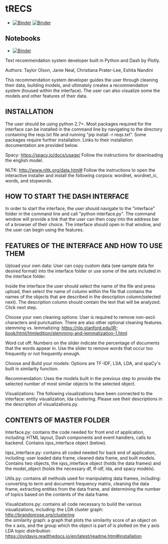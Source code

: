 # tRECS

- [![Binder](https://mybinder.org/badge.svg)](https://mybinder.org/v2/gh/4QuantOSS/tRECS/master) [![Binder]( https://img.shields.io/badge/launch-jupyterlab-red.svg)](https://mybinder.org/v2/gh/4QuantOSS/tRECS/master?urlpath=lab)

## Notebooks

- [![Binder](https://img.shields.io/badge/launch-demo%20notebook-green.svg)](https://mybinder.org/v2/gh/4QuantOSS/tRECS/master?filepath=notebooks%2Fdemo.ipynb)


Text recommendation system developer built in Python and Dash by Plotly.

Authors: Taylor Olson, Janie Neal, Christiana Prater-Lee, Eshita Nandini

This recommendation system developer guides the user through cleaning their data, building models, and ultimately creates a recommendation system (housed within the interface). The user can also visualize some the models and other features of their data.

## INSTALLATION

The user should be using python 2.7+. Most packages required for the interface can be installed in the command line by navigating to the directory containing the reqs.txt file and running "pip install -r reqs.txt". Some packages require further installation. Links to their installation documentation are provided below.

Spacy: https://spacy.io/docs/usage/
Follow the instructions for downloading the english model.

NLTK:     http://www.nltk.org/data.html#
Follow the instructions to open the interactive installer and install the following corpora: wordnet, wordnet_ic, words, and stopwords.    


## HOW TO START THE DASH INTERFACE

In order to start the interface, the user should navigate to the "interface" folder in the command line and call "python interface.py". The command window will provide a link that the user can then copy into the address bar of a browser of their choice. The interface should open in that window, and the user can begin using the features.


## FEATURES OF THE INTERFACE AND HOW TO USE THEM

Upload your own data:
User can copy custom data (see sample data for desired format) into the interface folder or use some of the sets included in the interface folder.

Inside the interface the user should select the name of the file and press upload, then select the name of column within the file that contains the names of the objects that are described in the description column(selected next). The description column  should contain the text that will be analyzed. Click next step.

Choose your own cleaning options:
User is required to remove non-ascii characters and punctuation. There are also other optional cleaning features.
stemming vs. lemmatizing: https://nlp.stanford.edu/IR-book/html/htmledition/stemming-and-lemmatization-1.html

Word cut off:
Numbers on the slider indicate the percentage of documents that the words appear in. Use the slider to remove words that occur too frequently or not frequently enough.

Choose and Build your models:
Options are TF-IDF, LSA, LDA, and spaCy's built in similarity function.

Recommendation:
Uses the models built in the previous step to provide the selected number of most similar objects to the selected object.

Visualizations:
The following visualizations have been connected to the interface: entity visualization, lda clustering. Please see their descriptions in the description of visualizations.py.


## CONTENTS OF MASTER FOLDER

Interface.py: contains the code needed for front end of application, including: HTML layout, Dash components and event handlers, calls to backend. Contains iqss_interface object (below).

Iqss_interface.py: contains all coded needed for back end of application, including: user loaded data frame, cleaned data frame, and built models. Contains two objects, the iqss_interface object (holds the data frames) and the model_object (holds the necessary df, tf-idf, lda, and spacy models).

Utils.py: contains all methods used for manipulating data frames, including: converting to term and document frequency matrix, cleaning the data frame, extracting entities from the data frame, and determining the number of topics based on the contents of the data frame.

Visualizations.py: contains all code necessary to build the various visualizations, including:
the LDA cluster graph: http://brandonrose.org/clustering  
the similarity graph: a graph that plots the similarity score of an object on the x axis, and the group which the object is part of is plotted on the y axis
LDA topic distribution: https://pyldavis.readthedocs.io/en/latest/readme.html#installation
